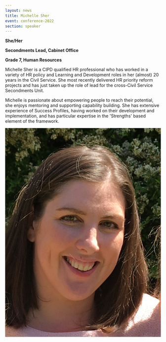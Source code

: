 ```yaml
---
layout: news
title: Michelle Sher
event: conference-2022
section: speaker
---
```

**She/Her**

**Secondments Lead, Cabinet Office**

**Grade 7, Human Resources**

Michelle Sher is a CIPD qualified HR professional who has worked in a variety of HR policy and Learning and Development roles in her (almost) 20 years in the Civil Service. She most recently delivered HR priority reform projects and has just taken up the role of lead for the cross-Civil Service Secondments Unit.

Michelle is passionate about empowering people to reach their potential, she enjoys mentoring and supporting capability building. She has extensive experience of Success Profiles, having worked on their development and implementation, and has particular expertise in the 'Strengths' based element of the framework. 

![](/assets/images/uploads/michelle_sher.jpg)
